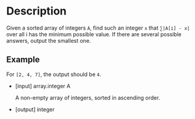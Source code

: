 # Description
Given a sorted array of integers `A`, find such an integer `x` that `∑|A[i] - x|` over all i has the minimum possible value. If there are several possible answers, output the smallest one.

## Example
For `[2, 4, 7]`, the output should be `4`.
- [input] array.integer A

  A non-empty array of integers, sorted in ascending order. 
- [output] integer
